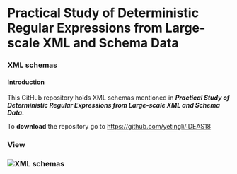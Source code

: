 # Practical Study of Deterministic Regular Expressions from Large-scale XML and Schema Data

### XML schemas

#### Introduction

This GitHub repository holds XML schemas mentioned in ***Practical Study of Deterministic Regular Expressions from Large-scale XML and Schema Data*.** 

To **download** the repository go to https://github.com/yetingli/IDEAS18

### View

### ![XML schemas](https://github.com/clRE/XMLSchemas/blob/master/XML%20schemas.png)

